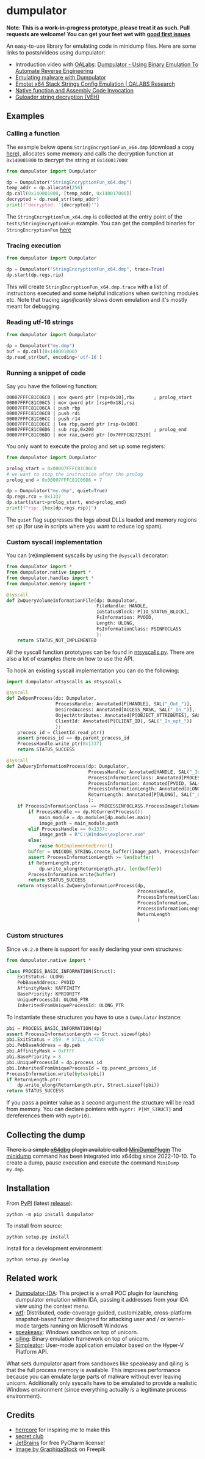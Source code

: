 # dumpulator

**Note: This is a work-in-progress prototype, please treat it as such. Pull requests are welcome! You can get your feet wet with [good first issues](https://github.com/mrexodia/dumpulator/issues?q=is%3Aissue+is%3Aopen+label%3A%22good+first+issue%22)**

An easy-to-use library for emulating code in minidump files. Here are some links to posts/videos using dumpulator:

- Introduction video with [OALabs](https://oalabs.openanalysis.net): [Dumpulator - Using Binary Emulation To Automate Reverse Engineering](https://youtu.be/4Pfu98Xx9Yo)
- [Emulating malware with Dumpulator](https://rioasmara.com/2022/07/23/emulating-malware-with-dumpulator/)
- [Emotet x64 Stack Strings Config Emulation | OALABS Research](https://research.openanalysis.net/emotet/emulation/config/dumpulator/malware/2022/05/19/emotet_x64_emulation.html)
- [Native function and Assembly Code Invocation](https://research.checkpoint.com/2022/native-function-and-assembly-code-invocation/)
- [Guloader string decryption (VEH)](https://research.openanalysis.net/guloader/emulation/dumpulator/veh/exceptions/2023/01/15/dumpulator-veh.html)

## Examples

### Calling a function

The example below opens `StringEncryptionFun_x64.dmp` (download a copy [here](https://github.com/mrexodia/dumpulator/releases/download/v0.0.1/StringEncryptionFun_x64.dmp)), allocates some memory and calls the decryption function at `0x140001000` to decrypt the string at `0x140017000`:

```python
from dumpulator import Dumpulator

dp = Dumpulator("StringEncryptionFun_x64.dmp")
temp_addr = dp.allocate(256)
dp.call(0x140001000, [temp_addr, 0x140017000])
decrypted = dp.read_str(temp_addr)
print(f"decrypted: '{decrypted}'")
```

The `StringEncryptionFun_x64.dmp` is collected at the entry point of the `tests/StringEncryptionFun` example. You can get the compiled binaries for `StringEncryptionFun` [here](https://github.com/mrexodia/dumpulator/releases/download/v0.0.1/StringEncryptionFun.7z)

### Tracing execution

```python
from dumpulator import Dumpulator

dp = Dumpulator("StringEncryptionFun_x64.dmp", trace=True)
dp.start(dp.regs.rip)
```

This will create `StringEncryptionFun_x64.dmp.trace` with a list of instructions executed and some helpful indications when switching modules etc. Note that tracing _significantly_ slows down emulation and it's mostly meant for debugging.

### Reading utf-16 strings

```python
from dumpulator import Dumpulator

dp = Dumpulator("my.dmp")
buf = dp.call(0x140001000)
dp.read_str(buf, encoding='utf-16')
```

### Running a snippet of code

Say you have the following function:

```
00007FFFC81C06C0 | mov qword ptr [rsp+0x10],rbx       ; prolog_start
00007FFFC81C06C5 | mov qword ptr [rsp+0x18],rsi
00007FFFC81C06CA | push rbp
00007FFFC81C06CB | push rdi
00007FFFC81C06CC | push r14
00007FFFC81C06CE | lea rbp,qword ptr [rsp-0x100]
00007FFFC81C06D6 | sub rsp,0x200                      ; prolog_end
00007FFFC81C06DD | mov rax,qword ptr [0x7FFFC8272510]
```

You only want to execute the prolog and set up some registers:

```python
from dumpulator import Dumpulator

prolog_start = 0x00007FFFC81C06C0
# we want to stop the instruction after the prolog
prolog_end = 0x00007FFFC81C06D6 + 7

dp = Dumpulator("my.dmp", quiet=True)
dp.regs.rcx = 0x1337
dp.start(start=prolog_start, end=prolog_end)
print(f"rsp: {hex(dp.regs.rsp)}")
```

The `quiet` flag suppresses the logs about DLLs loaded and memory regions set up (for use in scripts where you want to reduce log spam).

### Custom syscall implementation

You can (re)implement syscalls by using the `@syscall` decorator:

```python
from dumpulator import *
from dumpulator.native import *
from dumpulator.handles import *
from dumpulator.memory import *

@syscall
def ZwQueryVolumeInformationFile(dp: Dumpulator,
                                 FileHandle: HANDLE,
                                 IoStatusBlock: P[IO_STATUS_BLOCK],
                                 FsInformation: PVOID,
                                 Length: ULONG,
                                 FsInformationClass: FSINFOCLASS
                                 ):
    return STATUS_NOT_IMPLEMENTED
```

All the syscall function prototypes can be found in [ntsyscalls.py](https://github.com/mrexodia/dumpulator/blob/main/src/dumpulator/ntsyscalls.py). There are also a lot of examples  there on how to use the API.

To hook an existing syscall implementation you can do the following:

```python
import dumpulator.ntsyscalls as ntsyscalls

@syscall
def ZwOpenProcess(dp: Dumpulator,
                  ProcessHandle: Annotated[P[HANDLE], SAL("_Out_")],
                  DesiredAccess: Annotated[ACCESS_MASK, SAL("_In_")],
                  ObjectAttributes: Annotated[P[OBJECT_ATTRIBUTES], SAL("_In_")],
                  ClientId: Annotated[P[CLIENT_ID], SAL("_In_opt_")]
                  ):
    process_id = ClientId.read_ptr()
    assert process_id == dp.parent_process_id
    ProcessHandle.write_ptr(0x1337)
    return STATUS_SUCCESS

@syscall
def ZwQueryInformationProcess(dp: Dumpulator,
                              ProcessHandle: Annotated[HANDLE, SAL("_In_")],
                              ProcessInformationClass: Annotated[PROCESSINFOCLASS, SAL("_In_")],
                              ProcessInformation: Annotated[PVOID, SAL("_Out_writes_bytes_(ProcessInformationLength)")],
                              ProcessInformationLength: Annotated[ULONG, SAL("_In_")],
                              ReturnLength: Annotated[P[ULONG], SAL("_Out_opt_")]
                              ):
    if ProcessInformationClass == PROCESSINFOCLASS.ProcessImageFileNameWin32:
        if ProcessHandle == dp.NtCurrentProcess():
            main_module = dp.modules[dp.modules.main]
            image_path = main_module.path
        elif ProcessHandle == 0x1337:
            image_path = R"C:\Windows\explorer.exe"
        else:
            raise NotImplementedError()
        buffer = UNICODE_STRING.create_buffer(image_path, ProcessInformation)
        assert ProcessInformationLength >= len(buffer)
        if ReturnLength.ptr:
            dp.write_ulong(ReturnLength.ptr, len(buffer))
        ProcessInformation.write(buffer)
        return STATUS_SUCCESS
    return ntsyscalls.ZwQueryInformationProcess(dp,
                                                ProcessHandle,
                                                ProcessInformationClass,
                                                ProcessInformation,
                                                ProcessInformationLength,
                                                ReturnLength
                                                )
```

### Custom structures

Since `v0.2.0` there is support for easily declaring your own structures:

```python
from dumpulator.native import *

class PROCESS_BASIC_INFORMATION(Struct):
    ExitStatus: ULONG
    PebBaseAddress: PVOID
    AffinityMask: KAFFINITY
    BasePriority: KPRIORITY
    UniqueProcessId: ULONG_PTR
    InheritedFromUniqueProcessId: ULONG_PTR
```

To instantiate these structures you have to use a `Dumpulator` instance:

```python
pbi = PROCESS_BASIC_INFORMATION(dp)
assert ProcessInformationLength == Struct.sizeof(pbi)
pbi.ExitStatus = 259  # STILL_ACTIVE
pbi.PebBaseAddress = dp.peb
pbi.AffinityMask = 0xFFFF
pbi.BasePriority = 8
pbi.UniqueProcessId = dp.process_id
pbi.InheritedFromUniqueProcessId = dp.parent_process_id
ProcessInformation.write(bytes(pbi))
if ReturnLength.ptr:
    dp.write_ulong(ReturnLength.ptr, Struct.sizeof(pbi))
return STATUS_SUCCESS
```

If you pass a pointer value as a second argument the structure will be read from memory. You can declare pointers with `myptr: P[MY_STRUCT]` and dereferences them with `myptr[0]`.

## Collecting the dump

~~There is a simple [x64dbg](https://github.com/x64dbg/x64dbg) plugin available called [MiniDumpPlugin](https://github.com/mrexodia/MiniDumpPlugin/releases)~~ The [minidump](https://help.x64dbg.com/en/latest/commands/memory-operations/minidump.html) command has been integrated into x64dbg since 2022-10-10. To create a dump, pause execution and execute the command `MiniDump my.dmp`.

## Installation

From [PyPI](https://pypi.org/project/dumpulator) (latest [release](https://github.com/mrexodia/dumpulator/releases)):

```
python -m pip install dumpulator
```

To install from source:

```
python setup.py install
```

Install for a development environment:

```
python setup.py develop
```

## Related work

- [Dumpulator-IDA](https://github.com/michaeljgoodman/Dumpulator-IDA): This project is a small POC plugin for launching dumpulator emulation within IDA, passing it addresses from your IDA view using the context menu.
- [wtf](https://github.com/0vercl0k/wtf): Distributed, code-coverage guided, customizable, cross-platform snapshot-based fuzzer designed for attacking user and / or kernel-mode targets running on Microsoft Windows
- [speakeasy](https://github.com/mandiant/speakeasy): Windows sandbox on top of unicorn.
- [qiling](https://github.com/qilingframework/qiling): Binary emulation framework on top of unicorn.
- [Simpleator](https://github.com/ionescu007/Simpleator): User-mode application emulator based on the Hyper-V Platform API.

What sets dumpulator apart from sandboxes like speakeasy and qiling is that the full process memory is available. This improves performance because you can emulate large parts of malware without ever leaving unicorn. Additionally only syscalls have to be emulated to provide a realistic Windows environment (since everything actually _is_ a legitimate process environment).

## Credits

- [herrcore](https://twitter.com/herrcore) for inspiring me to make this
- [secret club](https://secret.club)
- [JetBrains](https://www.jetbrains.com/opensource/) for free PyCharm license!
- [Image by GraphiqaStock](https://www.freepik.com/free-vector/virus-internet_1040653.htm) on Freepik